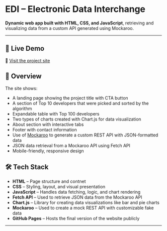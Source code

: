 # EDI – Electronic Data Interchange

**Dynamic web app built with HTML, CSS, and JavaScript**, retrieving and visualizing data from a custom API generated using Mockaroo.

---

## 🚀 Live Demo

🔗 [Visit the project site](https://splafty.github.io/EDI/)

## 📂 Overview

The site shows:
- A landing page showing the project title with CTA button
- A section of Top 10 developers that were picked and sorted by the algorithm
- Expandable table with Top 100 developers
- Two types of charts created with Chart.js for data visualization
- About section with interactive tabs
- Footer with contact information
- Use of [Mockaroo](https://mockaroo.com/) to generate a custom REST API with JSON-formatted data
- JSON data retrieval from a Mockaroo API using Fetch API
- Mobile-friendly, responsive design

## 🛠️ Tech Stack

- **HTML** – Page structure and contnet
- **CSS** – Styling, layout, and visual presentation
- **JavaScript** – Handles data fetching, logic, and chart rendering
- **Fetch API** – Used to retrieve JSON data from the Mockaroo API
- **Chart.js** – Library for creating data visualizations like bar and pie charts
- **Mockaroo** – Used to create a mock REST API with customizable fake data
- **GitHub Pages** – Hosts the final version of the website publicly

---

